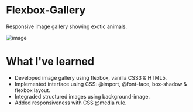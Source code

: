 # Flexbox-Gallery
Responsive image gallery showing exotic animals.

![image](https://user-images.githubusercontent.com/12193814/56090125-07b48880-5e74-11e9-85b1-7f38b7951bfb.png)

# What I've learned

* Developed image gallery using flexbox, vanilla CSS3 & HTML5.
* Implemented interface using CSS: @import, @font-face, box-shadow & flexbox layout.
* Integraded structured images using background-image.
* Added responsiveness with CSS @media rule.
